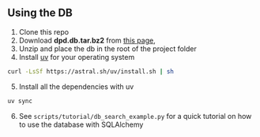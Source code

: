 ## Using the DB

1. Clone this repo
2. Download **dpd.db.tar.bz2** from [this page](https://github.com/digitalpalidictionary/digitalpalidictionary/releases), 
3. Unzip and place the db in the root of the project folder
4. Install [uv](https://astral.sh/uv/install) for your operating system
```bash
curl -LsSf https://astral.sh/uv/install.sh | sh
```
5. Install all the dependencies with uv
```bash
uv sync
```
6. See `scripts/tutorial/db_search_example.py` for a quick tutorial on how to use the database with SQLAlchemy
